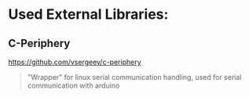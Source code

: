 # Used External Libraries:
## C-Periphery
https://github.com/vsergeev/c-periphery  

> "Wrapper" for linux serial communication handling, used for serial communication with arduino